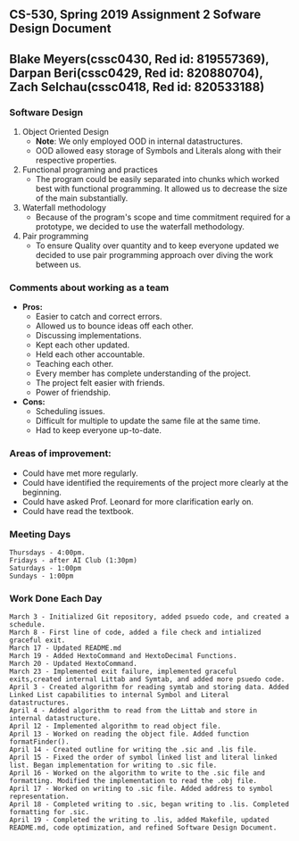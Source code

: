<!-----------------------------------------------------------------
 Name: Blake Meyers(cssc0430, Red id: 819557369), Darpan Beri(cssc0429, Red id: 820880704), Zach Selchau(cssc0418, Red id: 820533188)
 Project: CS530 Assignment 2
 File: README.md
 Notes: A README file describing the program and detailing its files.
--------------------------------------------------------------------->

## CS-530, Spring 2019 Assignment 2 Sofware Design Document
## Blake Meyers(cssc0430, Red id: 819557369), Darpan Beri(cssc0429, Red id: 820880704), Zach Selchau(cssc0418, Red id: 820533188)

### Software Design

1. Object Oriented Design
    * **Note**: We only employed OOD in internal datastructures.
    * OOD allowed easy storage of Symbols and Literals along with their respective properties.
2. Functional programing and practices
    * The program could be easily separated into chunks which worked best with functional programming. It allowed us to decrease the size of the main substantially.
3. Waterfall methodology
    * Because of the program's scope and time commitment required for a prototype, we decided to use the waterfall methodology.
4. Pair programming
    * To ensure Quality over quantity and to keep everyone updated we decided to use pair programming approach over diving the work between us.

### Comments about working as a team

* **Pros:** 
    - Easier to catch and correct errors.
    - Allowed us to bounce ideas off each other.
    - Discussing implementations.
    - Kept each other updated.
    - Held each other accountable.
    - Teaching each other.
    - Every member has complete understanding of the project.
    - The project felt easier with friends.
    - Power of friendship.
* **Cons:**
    - Scheduling issues.
    - Difficult for multiple to update the same file at the same time.
    - Had to keep everyone up-to-date.

### Areas of improvement:

* Could have met more regularly.
* Could have identified the requirements of the project more clearly at the beginning.
* Could have asked Prof. Leonard for more clarification early on.
* Could have read the textbook.

### Meeting Days

    Thursdays - 4:00pm.
    Fridays - after AI Club (1:30pm)
    Saturdays - 1:00pm
    Sundays - 1:00pm

### Work Done Each Day

    March 3 - Initialized Git repository, added psuedo code, and created a schedule.
    March 8 - First line of code, added a file check and intialized graceful exit.
    March 17 - Updated README.md
    March 19 - Added HextoCommand and HextoDecimal Functions.
    March 20 - Updated HextoCommand.
    March 23 - Implemented exit failure, implemented graceful exits,created internal Littab and Symtab, and added more psuedo code.
    April 3 - Created algorithm for reading symtab and storing data. Added Linked List capabilities to internal Symbol and Literal datastructures.
    April 4 - Added algorithm to read from the Littab and store in internal datastructure.
    April 12 - Implemented algorithm to read object file.
    April 13 - Worked on reading the object file. Added function formatFinder().
    April 14 - Created outline for writing the .sic and .lis file.
    April 15 - Fixed the order of symbol linked list and literal linked list. Began implementation for writing to .sic file.
    April 16 - Worked on the algorithm to write to the .sic file and formatting. Modified the implementation to read the .obj file.
    April 17 - Worked on writing to .sic file. Added address to symbol representation.
    April 18 - Completed writing to .sic, began writing to .lis. Completed formatting for .sic.
    April 19 - Completed the writing to .lis, added Makefile, updated README.md, code optimization, and refined Software Design Document.


